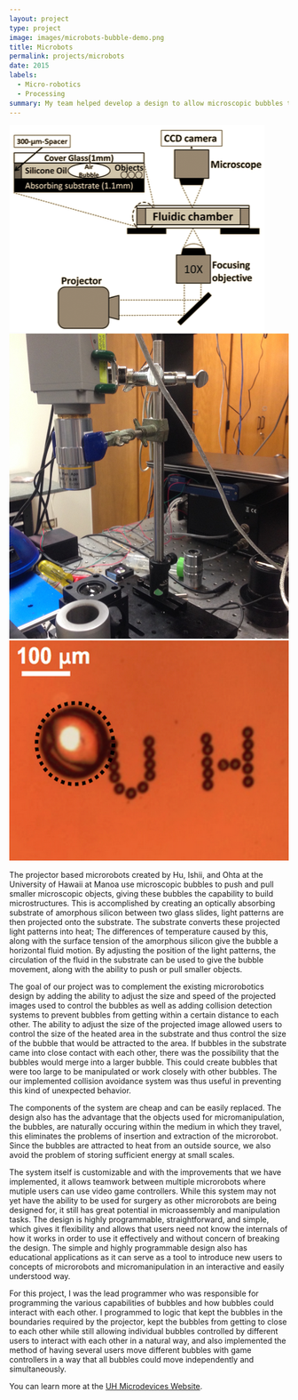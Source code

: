 ```yaml
---
layout: project
type: project
image: images/microbots-bubble-demo.png
title: Microbots
permalink: projects/microbots
date: 2015
labels:
  - Micro-robotics
  - Processing
summary: My team helped develop a design to allow microscopic bubbles to be controlled to manipulate other objects using laser technology.
---
```


<div class="ui small rounded images">
  <img class="ui image" src="../images/microbots-setup-diagram.png">
  <img class="ui image" src="../images/microbots-setup-physical copy.JPG">
  <img class="ui image" src="../images/microbots-bubble-demo.png">
</div>

The projector­ based micro­robots created by Hu, Ishii, and Ohta at the University of Hawaii at Manoa use microscopic bubbles to push and pull smaller microscopic objects, giving these bubbles the capability to build microstructures. This is accomplished by creating an optically absorbing substrate of amorphous silicon between two glass slides, light patterns are then projected onto the substrate. The substrate converts these projected light patterns into heat; The differences of temperature caused by this, along with the surface tension of the amorphous silicon give the bubble a horizontal fluid motion. By adjusting the position of the light patterns, the circulation of the fluid in the substrate can be used to give the bubble movement, along with the ability to push or pull smaller objects.

The goal of our project was to complement the existing micro­robotics design by adding the ability to adjust the size and speed of the projected images used to control the bubbles as well as adding collision detection systems to prevent bubbles from getting within a certain distance to each other.
The ability to adjust the size of the projected image allowed users to control the size of the heated area in the substrate and thus control the size of the bubble that would be attracted to the area. If bubbles in the substrate came into close contact with each other, there was the possibility that the bubbles would merge into a larger bubble. This could create bubbles that were too large to be manipulated or work closely with other bubbles. The our implemented collision avoidance system was thus useful in preventing this kind of unexpected behavior.

The components of the system are cheap and can be easily replaced. The design also has the advantage that the objects used for micro­manipulation, the bubbles, are naturally occuring within the medium in which they travel, this eliminates the problems of insertion and extraction of the micro­robot. Since the bubbles are attracted to heat from an outside source, we also avoid the problem of storing sufficient energy at small scales.

The system itself is customizable and with the improvements that we have implemented, it allows teamwork between multiple micro­robots where mutiple users can use video game controllers. While this system may not yet have the ability to be used for surgery as other microrobots are being designed for, it still has great potential in micro­assembly and ­manipulation tasks. The design is highly programmable, straightforward, and simple, which gives it flexibility and allows that users need not know the internals of how it works in order to use it effectively and without concern of breaking the design. The simple and highly programmable design also has educational applications as it can serve as a tool to introduce new users to concepts of micro­robots and micro­manipulation in an interactive and easily understood way.

For this project, I was the lead programmer who was responsible for programming the various capabilities of bubbles and how bubbles could interact with each other. I programmed to logic that kept the bubbles in the boundaries required by the projector, kept the bubbles from getting to close to each other while still allowing individual bubbles controlled by different users to interact with each other in a natural way, and also implemented the method of having several users move different bubbles with game controllers in a way that all bubbles could move independently and simultaneously.


You can learn more at the [UH Microdevices Website](https://sites.google.com/a/hawaii.edu/uh-mnm-lab/).



